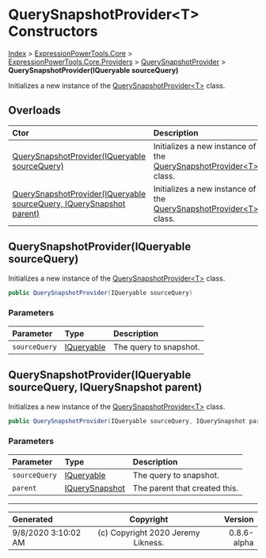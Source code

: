 ﻿# QuerySnapshotProvider&lt;T> Constructors

[Index](../index.md) > [ExpressionPowerTools.Core](ExpressionPowerTools.Core.a.md) > [ExpressionPowerTools.Core.Providers](ExpressionPowerTools.Core.Providers.n.md) > [QuerySnapshotProvider<T>](ExpressionPowerTools.Core.Providers.QuerySnapshotProvider`1.cs.md) > **QuerySnapshotProvider(IQueryable sourceQuery)**

Initializes a new instance of the [QuerySnapshotProvider&lt;T>](ExpressionPowerTools.Core.Providers.QuerySnapshotProvider`1.cs.md) class.

## Overloads

| Ctor | Description |
| :-- | :-- |
| [QuerySnapshotProvider(IQueryable sourceQuery)](#querysnapshotprovideriqueryable-sourcequery) | Initializes a new instance of the [QuerySnapshotProvider&lt;T>](ExpressionPowerTools.Core.Providers.QuerySnapshotProvider`1.cs.md) class. |
| [QuerySnapshotProvider(IQueryable sourceQuery, IQuerySnapshot parent)](#querysnapshotprovideriqueryable-sourcequery-iquerysnapshot-parent) | Initializes a new instance of the [QuerySnapshotProvider&lt;T>](ExpressionPowerTools.Core.Providers.QuerySnapshotProvider`1.cs.md) class. |

## QuerySnapshotProvider(IQueryable sourceQuery)

Initializes a new instance of the [QuerySnapshotProvider&lt;T>](ExpressionPowerTools.Core.Providers.QuerySnapshotProvider`1.cs.md) class.

```csharp
public QuerySnapshotProvider(IQueryable sourceQuery)
```

### Parameters

| Parameter | Type | Description |
| :-- | :-- | :-- |
| `sourceQuery` | [IQueryable](https://docs.microsoft.com/dotnet/api/system.linq.iqueryable) | The query to snapshot. |



## QuerySnapshotProvider(IQueryable sourceQuery, IQuerySnapshot parent)

Initializes a new instance of the [QuerySnapshotProvider&lt;T>](ExpressionPowerTools.Core.Providers.QuerySnapshotProvider`1.cs.md) class.

```csharp
public QuerySnapshotProvider(IQueryable sourceQuery, IQuerySnapshot parent)
```

### Parameters

| Parameter | Type | Description |
| :-- | :-- | :-- |
| `sourceQuery` | [IQueryable](https://docs.microsoft.com/dotnet/api/system.linq.iqueryable) | The query to snapshot. |
| `parent` | [IQuerySnapshot](ExpressionPowerTools.Core.Signatures.IQuerySnapshot.i.md) | The parent that created this. |



---

| Generated | Copyright | Version |
| :-- | :-: | --: |
| 9/8/2020 3:10:02 AM | (c) Copyright 2020 Jeremy Likness. | 0.8.6-alpha |
